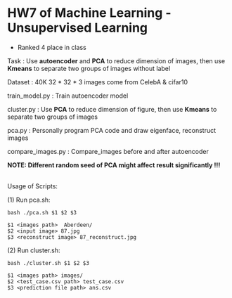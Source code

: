 # HW7 of Machine Learning - Unsupervised Learning
* Ranked 4 place in class

Task : Use **autoencoder** and **PCA** to reduce dimension of images, then use **Kmeans** to separate two groups of images without label

Dataset : 40K 32 * 32 * 3 images come from CelebA & cifar10

train_model.py : Train autoencoder model

cluster.py : Use **PCA** to reduce dimension of figure, then use **Kmeans** to separate two groups of images

pca.py : Personally program PCA code and draw eigenface, reconstruct images

compare_images.py : Compare_images before and after autoencoder

**NOTE: Different random seed of PCA might affect result significantly !!!**
<br><br>


Usage of Scripts:

(1) Run pca.sh:

    bash ./pca.sh $1 $2 $3

    $1 <images path>  Aberdeen/
    $2 <input image> 87.jpg
    $3 <reconstruct image> 87_reconstruct.jpg
    
    
(2) Run cluster.sh:

    bash ./cluster.sh $1 $2 $3
    
    $1 <images path> images/
    $2 <test_case.csv path> test_case.csv
    $3 <prediction file path> ans.csv
